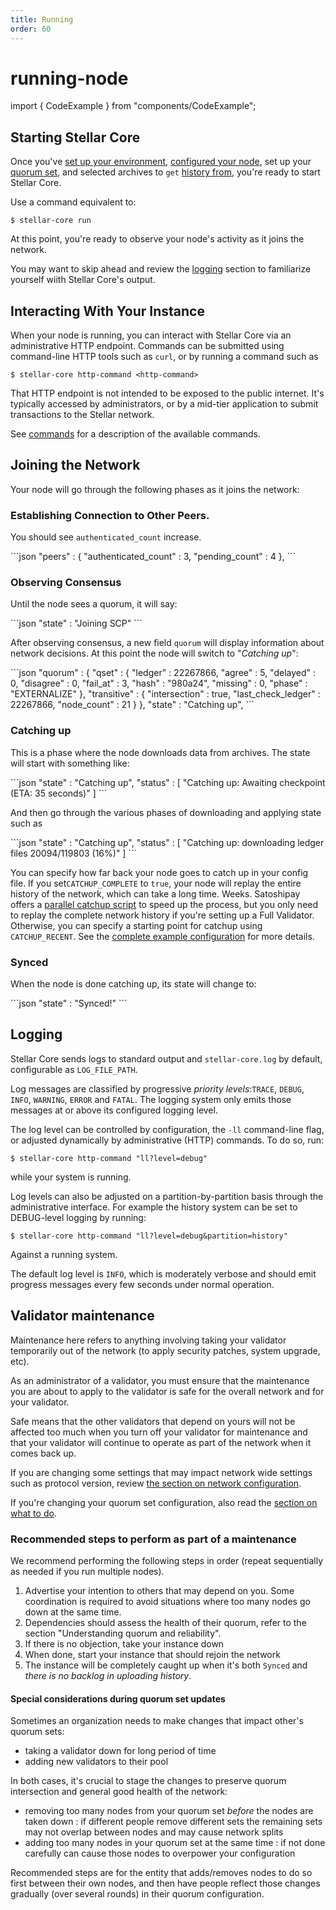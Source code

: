 ```yaml
---
title: Running
order: 60
---
```


# running-node

import { CodeExample } from "components/CodeExample";

## Starting Stellar Core

Once you've [set up your environment](prerequisites.md), [configured your node](configuring.md), set up your [quorum set](configuring.md#choosing-your-quorum-set), and selected archives to `get` [history from](configuring.md#history), you're ready to start Stellar Core.

Use a command equivalent to:

`$ stellar-core run`

At this point, you're ready to observe your node's activity as it joins the network.

You may want to skip ahead and review the [logging](running-node.md#logging) section to familiarize yourself wiith Stellar Core's output.

## Interacting With Your Instance

When your node is running, you can interact with Stellar Core via an administrative HTTP endpoint. Commands can be submitted using command-line HTTP tools such as `curl`, or by running a command such as

`$ stellar-core http-command <http-command>`

That HTTP endpoint is not intended to be exposed to the public internet. It's typically accessed by administrators, or by a mid-tier application to submit transactions to the Stellar network.

See [commands](commands.md) for a description of the available commands.

## Joining the Network

Your node will go through the following phases as it joins the network:

### Establishing Connection to Other Peers.

You should see `authenticated_count` increase.

 \`\`\`json "peers" : { "authenticated\_count" : 3, "pending\_count" : 4 }, \`\`\`

### Observing Consensus

Until the node sees a quorum, it will say:

 \`\`\`json "state" : "Joining SCP" \`\`\`

After observing consensus, a new field `quorum` will display information about network decisions. At this point the node will switch to "_Catching up_":

 \`\`\`json "quorum" : { "qset" : { "ledger" : 22267866, "agree" : 5, "delayed" : 0, "disagree" : 0, "fail\_at" : 3, "hash" : "980a24", "missing" : 0, "phase" : "EXTERNALIZE" }, "transitive" : { "intersection" : true, "last\_check\_ledger" : 22267866, "node\_count" : 21 } }, "state" : "Catching up", \`\`\`

### Catching up

This is a phase where the node downloads data from archives. The state will start with something like:

 \`\`\`json "state" : "Catching up", "status" : \[ "Catching up: Awaiting checkpoint \(ETA: 35 seconds\)" \] \`\`\`

And then go through the various phases of downloading and applying state such as

 \`\`\`json "state" : "Catching up", "status" : \[ "Catching up: downloading ledger files 20094/119803 \(16%\)" \] \`\`\`

You can specify how far back your node goes to catch up in your config file. If you set`CATCHUP_COMPLETE` to `true`, your node will replay the entire history of the network, which can take a long time. Weeks. Satoshipay offers a [parallel catchup script](https://github.com/satoshipay/stellar-core-parallel-catchup) to speed up the process, but you only need to replay the complete network history if you're setting up a Full Validator. Otherwise, you can specify a starting point for catchup using `CATCHUP_RECENT`. See the [complete example configuration](https://github.com/stellar/stellar-core/blob/master/docs/stellar-core_example.cfg) for more details.

### Synced

When the node is done catching up, its state will change to:

 \`\`\`json "state" : "Synced!" \`\`\`

## Logging

Stellar Core sends logs to standard output and `stellar-core.log` by default, configurable as `LOG_FILE_PATH`.

Log messages are classified by progressive _priority levels_:`TRACE`, `DEBUG`, `INFO`, `WARNING`, `ERROR` and `FATAL`. The logging system only emits those messages at or above its configured logging level.

The log level can be controlled by configuration, the `-ll` command-line flag, or adjusted dynamically by administrative \(HTTP\) commands. To do so, run:

`$ stellar-core http-command "ll?level=debug"`

while your system is running.

Log levels can also be adjusted on a partition-by-partition basis through the administrative interface. For example the history system can be set to DEBUG-level logging by running:

`$ stellar-core http-command "ll?level=debug&partition=history"`

Against a running system.

The default log level is `INFO`, which is moderately verbose and should emit progress messages every few seconds under normal operation.

## Validator maintenance

Maintenance here refers to anything involving taking your validator temporarily out of the network \(to apply security patches, system upgrade, etc\).

As an administrator of a validator, you must ensure that the maintenance you are about to apply to the validator is safe for the overall network and for your validator.

Safe means that the other validators that depend on yours will not be affected too much when you turn off your validator for maintenance and that your validator will continue to operate as part of the network when it comes back up.

If you are changing some settings that may impact network wide settings such as protocol version, review [the section on network configuration](running-node.md#network-configuration).

If you're changing your quorum set configuration, also read the [section on what to do](running-node.md#special-considerations-during-quorum-set-updates).

### Recommended steps to perform as part of a maintenance

We recommend performing the following steps in order \(repeat sequentially as needed if you run multiple nodes\).

1. Advertise your intention to others that may depend on you. Some coordination is required to avoid situations where too many nodes go down at the same time.
2. Dependencies should assess the health of their quorum, refer to the section "Understanding quorum and reliability".
3. If there is no objection, take your instance down
4. When done, start your instance that should rejoin the network
5. The instance will be completely caught up when it's both `Synced` and _there is no backlog in uploading history_.

#### Special considerations during quorum set updates

Sometimes an organization needs to make changes that impact other's quorum sets:

* taking a validator down for long period of time
* adding new validators to their pool

In both cases, it's crucial to stage the changes to preserve quorum intersection and general good health of the network:

* removing too many nodes from your quorum set _before_ the nodes are taken down : if different people remove different sets the remaining sets may not overlap between nodes and may cause network splits
* adding too many nodes in your quorum set at the same time : if not done carefully can cause those nodes to overpower your configuration

Recommended steps are for the entity that adds/removes nodes to do so first between their own nodes, and then have people reflect those changes gradually \(over several rounds\) in their quorum configuration.

